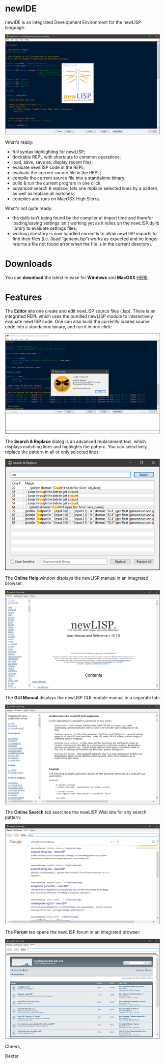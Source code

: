 # newIDE
newIDE is an Integrated Development Environment for the newLISP language.

<p align="center"><img src="Screenshots/Splash.PNG"></p>

What's ready:
- full syntax highlighting for newLISP;
- dockable REPL with shortcuts to common operations;
- load, save, save as, display recent files;
- evaluate newLISP code in the REPL;
- evaluate the current source file in the REPL;
- compile the current source file into a standalone binary;
- build & run the current program in one click;
- advanced search & replace, lets one replace selected lines by a pattern, as well as replace all matches;
- compiles and runs on MacOSX High Sierra.

What's not quite ready:

- the dylib isn’t being found by the compiler at import time and therefor loading/saving settings isn’t working yet as it relies on the newLISP.dylib library to evaluate settings files;
- working directory is now handled correctly to allow newLISP imports to find their files (i.e. (load “genann.lsp”) works as expected and no longer returns a file not found error when the file is in the current directory).

# Downloads

You can <b>download</b> the latest release for <b>Windows</b> and <b>MacOSX</b> [HERE](https://github.com/DexterLagan/newIDE/releases).

# Features

The <b>Editor</b> lets one create and edit newLISP source files (.lsp). There is an integrated REPL which uses the bundled newLISP module to interactively evaluate newLISP code. One can also build the currently loaded source code into a standalone binary, and run it in one click:

<p align="center"><img src="Screenshots/REPL.PNG"></p>

The <b>Search & Replace</b> dialog is an advanced replacement tool, which displays matching lines and highlights the pattern. You can selectively replace the pattern in all or only selected lines:

<p align="center"><img src="Screenshots/Replace.PNG"></p>

The <b>Online Help</b> window displays the newLISP manual in an integrated browser:

<p align="center"><img src="Screenshots/Help-Manual.PNG"></p>

The <b>GUI Manual</b> displays the newLISP GUI module manual in a separate tab:

<p align="center"><img src="Screenshots/Help-GUI.PNG"></p>

The <b>Online Search</b> tab searches the newLISP Web site for any search pattern:

<p align="center"><img src="Screenshots/Help-Search.PNG"></p>

The <b>Forum</b> tab opens the newLISP forum in an integrated browser:

<p align="center"><img src="Screenshots/Help-Forums.PNG"></p>


Cheers,

Dexter

